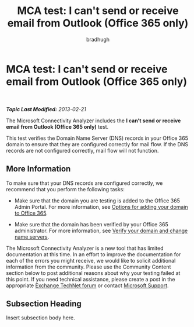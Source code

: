 ﻿---
title: "MCA test: I can't send or receive email from Outlook (Office 365 only)"
author: bradhugh
ms.author: bradhugh
manager: tpolitis
audience: ITPro 
ms.topic: article 
ms.service: remote-connect-tool
localization_priority: Normal
description: 
---

<div data-xmlns="http://www.w3.org/1999/xhtml">

<div class="topic" data-xmlns="http://www.w3.org/1999/xhtml" data-msxsl="urn:schemas-microsoft-com:xslt" data-cs="http://msdn.microsoft.com/en-us/">

<div data-asp="http://msdn2.microsoft.com/asp">

# MCA test: I can't send or receive email from Outlook (Office 365 only)

</div>

<div id="mainSection">

<div id="mainBody">

<span> </span>

_**Topic Last Modified:** 2013-02-21_

The Microsoft Connectivity Analyzer includes the **I can’t send or receive email from Outlook (Office 365 only)** test.

This test verifies the Domain Name Server (DNS) records in your Office 365 domain to ensure that they are configured correctly for mail flow. If the DNS records are not configured correctly, mail flow will not function.

<div>

## More Information

To make sure that your DNS records are configured correctly, we recommend that you perform the following tasks:

  - Make sure that the domain you are testing is added to the Office 365 Admin Portal. For more information, see [Options for adding your domain to Office 365](http://go.microsoft.com/fwlink/p/?linkid=285340).

  - Make sure that the domain has been verified by your Office 365 administrator. For more information, see [Verify your domain and change name servers](http://go.microsoft.com/fwlink/p/?linkid=285342).

The Microsoft Connectivity Analyzer is a new tool that has limited documentation at this time. In an effort to improve the documentation for each of the errors you might receive, we would like to solicit additional information from the community. Please use the Community Content section below to post additional reasons about why your testing failed at this point. If you need technical assistance, please create a post in the appropriate [Exchange TechNet forum](http://go.microsoft.com/fwlink/p/?linkid=73420) or contact [Microsoft Support](http://go.microsoft.com/fwlink/p/?linkid=8158).

<div>

## Subsection Heading

Insert subsection body here.

</div>

</div>

</div>

<span> </span>

</div>

</div>

</div>

